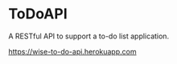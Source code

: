 # ToDoAPI

A RESTful API to support a to-do list application.

https://wise-to-do-api.herokuapp.com

